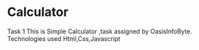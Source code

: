 # Calculator
Task 1
This is Simple Calculator ,task assigned by OasisInfoByte.
Technologies used Html,Css,Javascript

